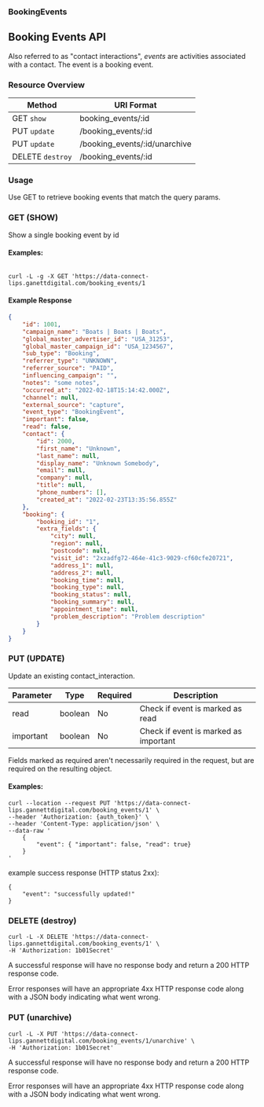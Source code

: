 ### **BookingEvents**
<a name="lips_booking_events"></a>
## Booking Events API

Also referred to as "contact interactions", *events* are activities associated with a contact.  The event is a booking event.

### Resource Overview

| Method | URI Format |
|---|---|
| GET `show` |booking_events/:id|
| PUT `update` | /booking_events/:id |
| PUT `update` | /booking_events/:id/unarchive |
| DELETE `destroy` | /booking_events/:id |

### Usage
Use GET to retrieve booking events that match the query params.

### GET (SHOW)
Show a single booking event by id

#### Examples:
```

curl -L -g -X GET 'https://data-connect-lips.ganettdigital.com/booking_events/1
```
#### Example Response

```json
{
    "id": 1001,
    "campaign_name": "Boats | Boats | Boats",
    "global_master_advertiser_id": "USA_31253",
    "global_master_campaign_id": "USA_1234567",
    "sub_type": "Booking",
    "referrer_type": "UNKNOWN",
    "referrer_source": "PAID",
    "influencing_campaign": "",
    "notes": "some notes",
    "occurred_at": "2022-02-18T15:14:42.000Z",
    "channel": null,
    "external_source": "capture",
    "event_type": "BookingEvent",
    "important": false,
    "read": false,
    "contact": {
        "id": 2000,
        "first_name": "Unknown",
        "last_name": null,
        "display_name": "Unknown Somebody",
        "email": null,
        "company": null,
        "title": null,
        "phone_numbers": [],
        "created_at": "2022-02-23T13:35:56.855Z"
    },
    "booking": {
        "booking_id": "1",
        "extra_fields": {
            "city": null,
            "region": null,
            "postcode": null,
            "visit_id": "2xzadfg72-464e-41c3-9029-cf60cfe20721",
            "address_1": null,
            "address_2": null,
            "booking_time": null,
            "booking_type": null,
            "booking_status": null,
            "booking_summary": null,
            "appointment_time": null,
            "problem_description": "Problem description"
        }
    }
}
```
### PUT (UPDATE)

Update an existing contact_interaction.

|Parameter|Type|Required|Description|
|---|---|---|---|
|read|boolean|No|Check if event is marked as read|
|important|boolean|No|Check if event is marked as important|


Fields marked as required aren't necessarily required in the request, but are required on the resulting object.

#### Examples:

```
curl --location --request PUT 'https://data-connect-lips.gannettdigital.com/booking_events/1' \
--header 'Authorization: {auth_token}' \
--header 'Content-Type: application/json' \
--data-raw '
    {
        "event": { "important": false, "read": true}
    }
'
```

example success response (HTTP status 2xx):

```
{
    "event": "successfully updated!"
}
```

### DELETE (destroy)

```
curl -L -X DELETE 'https://data-connect-lips.gannettdigital.com/booking_events/1' \
-H 'Authorization: 1b01Secret'
```

A successful response will have no response body and return a 200 HTTP response code.

Error responses will have an appropriate 4xx HTTP response code along with a JSON body indicating what went wrong.

### PUT (unarchive)

```
curl -L -X PUT 'https://data-connect-lips.gannettdigital.com/booking_events/1/unarchive' \
-H 'Authorization: 1b01Secret'
```

A successful response will have no response body and return a 200 HTTP response code.

Error responses will have an appropriate 4xx HTTP response code along with a JSON body indicating what went wrong.
